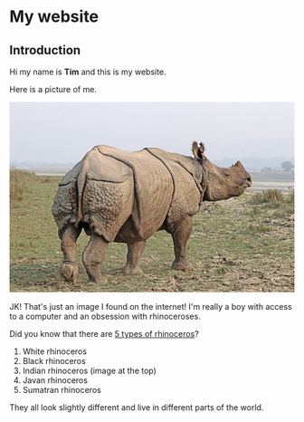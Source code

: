 My website
=====

Introduction
-----

Hi my name is **Tim** and this is my website.

Here is a picture of me.

![rhinoceros](Rhinoceros_unicornis.jpg)


JK! That's just an image I found on the internet! I'm really a boy with access to a computer and an obsession with rhinoceroses.


Did you know that there are [5 types of rhinoceros](https://en.wikipedia.org/wiki/Rhinoceros)?
1.	White rhinoceros
2.	Black rhinoceros
3.	Indian rhinoceros (image at the top)
4.	Javan rhinoceros
5.	Sumatran rhinoceros

They all look slightly different and live in different parts of the world.
